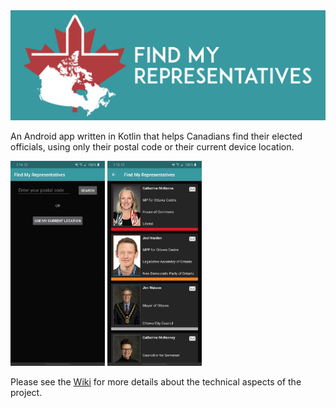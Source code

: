 <img src="images/Banner.png">

An Android app written in Kotlin that helps Canadians find their elected officials, using only their postal code or their current device location.

<img src="images/Main page.jpg" width="30%"> <img src="images/Results page.jpg" width="30%">

Please see the [Wiki](https://github.com/OrenScheer/Find-My-Representatives/wiki) for more details about the technical aspects of the project.
